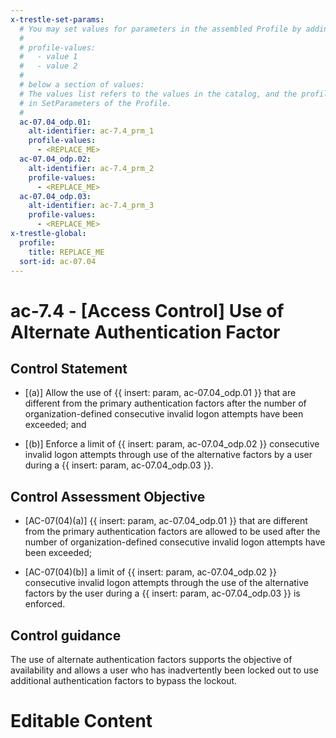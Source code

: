 ```yaml
---
x-trestle-set-params:
  # You may set values for parameters in the assembled Profile by adding
  #
  # profile-values:
  #   - value 1
  #   - value 2
  #
  # below a section of values:
  # The values list refers to the values in the catalog, and the profile-values represent values
  # in SetParameters of the Profile.
  #
  ac-07.04_odp.01:
    alt-identifier: ac-7.4_prm_1
    profile-values:
      - <REPLACE_ME>
  ac-07.04_odp.02:
    alt-identifier: ac-7.4_prm_2
    profile-values:
      - <REPLACE_ME>
  ac-07.04_odp.03:
    alt-identifier: ac-7.4_prm_3
    profile-values:
      - <REPLACE_ME>
x-trestle-global:
  profile:
    title: REPLACE_ME
  sort-id: ac-07.04
---
```


# ac-7.4 - \[Access Control\] Use of Alternate Authentication Factor

## Control Statement

- \[(a)\] Allow the use of {{ insert: param, ac-07.04_odp.01 }} that are different from the primary authentication factors after the number of organization-defined consecutive invalid logon attempts have been exceeded; and

- \[(b)\] Enforce a limit of {{ insert: param, ac-07.04_odp.02 }} consecutive invalid logon attempts through use of the alternative factors by a user during a {{ insert: param, ac-07.04_odp.03 }}.

## Control Assessment Objective

- \[AC-07(04)(a)\] {{ insert: param, ac-07.04_odp.01 }} that are different from the primary authentication factors are allowed to be used after the number of organization-defined consecutive invalid logon attempts have been exceeded;

- \[AC-07(04)(b)\] a limit of {{ insert: param, ac-07.04_odp.02 }} consecutive invalid logon attempts through the use of the alternative factors by the user during a {{ insert: param, ac-07.04_odp.03 }} is enforced.

## Control guidance

The use of alternate authentication factors supports the objective of availability and allows a user who has inadvertently been locked out to use additional authentication factors to bypass the lockout.

# Editable Content

<!-- Make additions and edits below -->
<!-- The above represents the contents of the control as received by the profile, prior to additions. -->
<!-- If the profile makes additions to the control, they will appear below. -->
<!-- The above markdown may not be edited but you may edit the content below, and/or introduce new additions to be made by the profile. -->
<!-- If there is a yaml header at the top, parameter values may be edited. Use --set-parameters to incorporate the changes during assembly. -->
<!-- The content here will then replace what is in the profile for this control, after running profile-assemble. -->
<!-- The current profile has no added parts for this control, but you may add new ones here. -->
<!-- Each addition must have a heading either of the form ## Control my_addition_name -->
<!-- or ## Part a. (where the a. refers to one of the control statement labels.) -->
<!-- "## Control" parts are new parts added after the statement part. -->
<!-- "## Part" parts are new parts added into the top-level statement part with that label. -->
<!-- Subparts may be added with nested hash levels of the form ### My Subpart Name -->
<!-- underneath the parent ## Control or ## Part being added -->
<!-- See https://ibm.github.io/compliance-trestle/tutorials/ssp_profile_catalog_authoring/ssp_profile_catalog_authoring for guidance. -->
